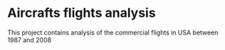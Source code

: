 # Aircrafts flights analysis
This project contains analysis of the commercial flights in USA between 1987 and 2008
